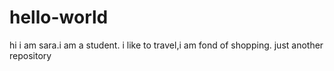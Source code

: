 # hello-world
hi i am sara.i am a student. i like to travel,i am fond of shopping.
just another repository
